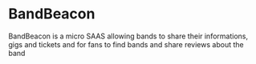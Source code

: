 # BandBeacon
BandBeacon is a micro SAAS allowing bands to share their informations, gigs and tickets and for fans to find bands and share reviews about the band
